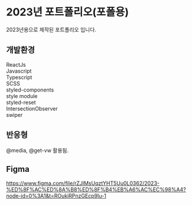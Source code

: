 # 2023년 포트폴리오(포폴용)
2023년용으로 제작된 포트폴리오 입니다. 

## 개발환경

ReactJs\
Javascript\
Typescript\
SCSS\
styled-components\
style module\
styled-reset\
IntersectionObserver\
swiper


## 반응형 

@media, @get-vw 활용됨.

## Figma
https://www.figma.com/file/rZJIMsUqztYHT5Uu0L0362/2023-%ED%8F%AC%ED%8A%B8%ED%8F%B4%EB%A6%AC%EC%98%A4?node-id=0%3A1&t=ROukiRPnzGEcp9Iu-1



